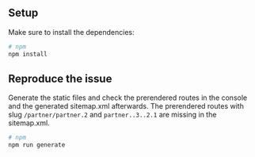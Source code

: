 ## Setup

Make sure to install the dependencies:

```bash
# npm
npm install
```

## Reproduce the issue

Generate the static files and check the prerendered routes in the console and the generated sitemap.xml afterwards.
The prerendered routes with slug `/partner/partner.2` and `partner..3..2.1` are missing in the sitemap.xml.

```bash
# npm
npm run generate
```
